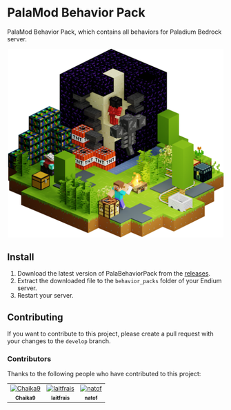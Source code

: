 # PalaMod Behavior Pack

PalaMod Behavior Pack, which contains all behaviors for Paladium Bedrock server.

<div align="center">
    <img src="images/banner.png" title="Paladium Art. Copyright Paladium" alt="Image" width="500"/>
</div>

## Install

1. Download the latest version of PalaBehaviorPack from the [releases](https://github.com/Paladium-Bedrock/PalaBehaviorPack/releases).
2. Extract the downloaded file to the `behavior_packs` folder of your Endium server.
3. Restart your server.

## Contributing

If you want to contribute to this project, please create a pull request with your changes to the `develop` branch.

### Contributors

Thanks to the following people who have contributed to this project:

<table>
    <tbody>
        <tr>
            <td align="center"><a href="https://github.com/Chaika9/"><img src="https://avatars.githubusercontent.com/u/30606616?v=4?s=100" width="50px;" alt="Chaika9"><br /><sub><b>Chaika9</b></sub></a><br /></td>
            <td align="center"><a href="https://github.com/laitfrais/"><img src="https://avatars.githubusercontent.com/u/75365443?v=4?s=100" width="50px;" alt="laitfrais"><br /><sub><b>laitfrais</b></sub></a><br /></td>
            <td align="center"><a href="https://github.com/natof/"><img src="https://avatars.githubusercontent.com/u/80003956?v=4?s=100" width="50px;" alt="natof"><br /><sub><b>natof</b></sub></a><br /></td>
        </tr>
    </tbody>
</table>